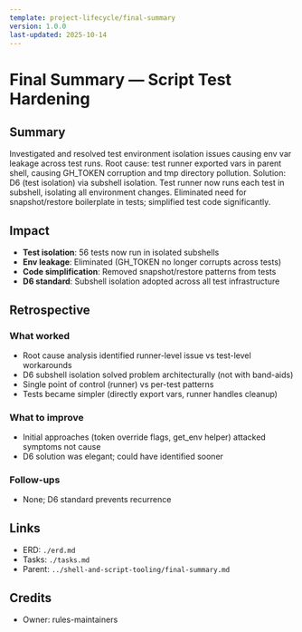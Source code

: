 ```yaml
---
template: project-lifecycle/final-summary
version: 1.0.0
last-updated: 2025-10-14
---
```


# Final Summary — Script Test Hardening

## Summary

Investigated and resolved test environment isolation issues causing env var leakage across test runs. Root cause: test runner exported vars in parent shell, causing GH_TOKEN corruption and tmp directory pollution. Solution: D6 (test isolation) via subshell isolation. Test runner now runs each test in subshell, isolating all environment changes. Eliminated need for snapshot/restore boilerplate in tests; simplified test code significantly.

## Impact

- **Test isolation**: 56 tests now run in isolated subshells
- **Env leakage**: Eliminated (GH_TOKEN no longer corrupts across tests)
- **Code simplification**: Removed snapshot/restore patterns from tests
- **D6 standard**: Subshell isolation adopted across all test infrastructure

## Retrospective

### What worked

- Root cause analysis identified runner-level issue vs test-level workarounds
- D6 subshell isolation solved problem architecturally (not with band-aids)
- Single point of control (runner) vs per-test patterns
- Tests became simpler (directly export vars, runner handles cleanup)

### What to improve

- Initial approaches (token override flags, get_env helper) attacked symptoms not cause
- D6 solution was elegant; could have identified sooner

### Follow-ups

- None; D6 standard prevents recurrence

## Links

- ERD: `./erd.md`
- Tasks: `./tasks.md`
- Parent: `../shell-and-script-tooling/final-summary.md`

## Credits

- Owner: rules-maintainers
